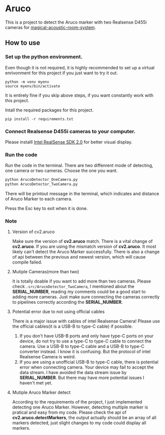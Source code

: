 # Aruco
This is a project to detect the Aruco marker with two Realsense D455i cameras for [magical-acoustic-room-system](https://github.com/magical-acoustic-room-system).

## How to use
### Set up the python environment.

Even though it is not required, it is highly recommended to set up a virtual enrivonment for this project if you just want to try it out.

```
python -m venv myenv
source myenv/bin/activate
```

It is entirely fine if you skip above steps, if you want constantly work with this project.

Intall the required packages for this project.

```
pip install -r requirements.txt
```

### Connect Realsense D455i cameras to your computer.

Please installl [Intel RealSense SDK 2.0](https://www.intelrealsense.com/sdk-2/) for better visual display.

### Run the code

Run the code in the terminal. There are two diffenrent mode of detecting, one camera or two cameras. Choose the one you want.

```bash
python ArucoDetector_OneCamera.py
python ArucoDetector_TwoCamera.py
```
There will be printout message in the terminal, which indicates and distance of Aruco Marker to each camera.

Press the Esc key to exit when it is done.

### Note

1. Version of cv2.aruco

   Make sure the version of **cv2.aruco** match. There is a vital change of **cv2.aruco**. If you are using the mismatch version of **cv2.aruco**. It most likely can't detect the Aruco Marker successfully. There is also a change of api between the previous and newest version, which will cause compile failed.

2. Mutiple Cameras(more than two)

   It is totally doable if you want to add more than two cameras. Please check `.src/ArucoDetector_TwoCamera`, I mentioned about the **SERIAL_NUMBER**, reading my comments could be a good start to adding more cameras. Just make sure connecting the cameras correctly to pipelines correctly according the **SERIAL_NUMBER**.

3. Potential error due to not using official cables

   There is a major issue with cables of intel Realsense Camera! Please use the official cables(it is a USB-B to type-C cable) if possible.

   1. If you don't have USB-B ports and only have type-C ports on your device, do not try to use a type-C to type-C cable to connect the camera. Use a USB-B to type-C cable and a USB-B to type-C converter instead. I know it is confusing. But the protocol of intel Realsense Camera is weird.
   2. If you are using a unofficial USB-B to type-C cable, there is potential error when connecting camera. Your device may fail to accept the data stream. I have avoided the data stream issue by **SERIAL_NUMBER**. But there may have more potential issues I haven't met yet.

4. Mutiple Aruco Marker detect

   According to the requirements of the project, I just implemented detecting one Aruco Marker. However, detecting multiple marker is pratical and easy from my code. Please check the api of **cv2.aruco.detectMarkers**, the output actually should be an array of all markers detected, just slight changes to my code could display all markers.